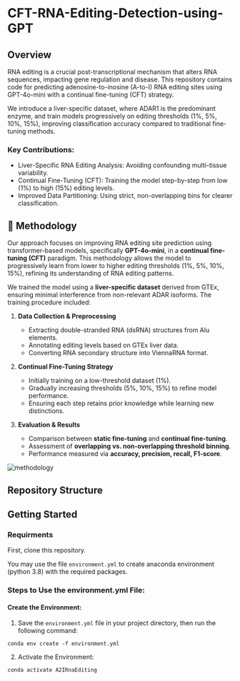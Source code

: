 # CFT-RNA-Editing-Detection-using-GPT

## Overview
RNA editing is a crucial post-transcriptional mechanism that alters RNA sequences, impacting gene regulation and disease. This repository contains code for predicting adenosine-to-inosine (A-to-I) RNA editing sites using GPT-4o-mini with a continual fine-tuning (CFT) strategy.

We introduce a liver-specific dataset, where ADAR1 is the predominant enzyme, and train models progressively on editing thresholds (1%, 5%, 10%, 15%), improving classification accuracy compared to traditional fine-tuning methods.

### Key Contributions:
   - Liver-Specific RNA Editing Analysis: Avoiding confounding multi-tissue variability.
   - Continual Fine-Tuning (CFT): Training the model step-by-step from low (1%) to high (15%) editing levels.
   - Improved Data Partitioning: Using strict, non-overlapping bins for clearer classification.


## 🧬 Methodology
Our approach focuses on improving RNA editing site prediction using transformer-based models, specifically **GPT-4o-mini**, in a **continual fine-tuning (CFT)** paradigm. This methodology allows the model to progressively learn from lower to higher editing thresholds (1%, 5%, 10%, 15%), refining its understanding of RNA editing patterns.

We trained the model using a **liver-specific dataset** derived from GTEx, ensuring minimal interference from non-relevant ADAR isoforms. The training procedure included:

1. **Data Collection & Preprocessing**
   - Extracting double-stranded RNA (dsRNA) structures from Alu elements.
   - Annotating editing levels based on GTEx liver data.
   - Converting RNA secondary structure into ViennaRNA format.

2. **Continual Fine-Tuning Strategy**
   - Initially training on a low-threshold dataset (1%).
   - Gradually increasing thresholds (5%, 10%, 15%) to refine model performance.
   - Ensuring each step retains prior knowledge while learning new distinctions.

3. **Evaluation & Results**
   - Comparison between **static fine-tuning** and **continual fine-tuning**.
   - Assessment of **overlapping vs. non-overlapping threshold binning**.
   - Performance measured via **accuracy, precision, recall, F1-score**.

![methodology](images/methodology.png)


## Repository Structure

   
## Getting Started
### Requirments

First, clone this repository. 

You may use the file  `environment.yml` to create anaconda environment (python 3.8) with the required packages.

### Steps to Use the environment.yml File:
#### Create the Environment:
1. Save the `environment.yml` file in your project directory, then run the following command:
   
```
conda env create -f environment.yml
```

2. Activate the Environment:
   
```
conda activate A2IRnaEditing
```

